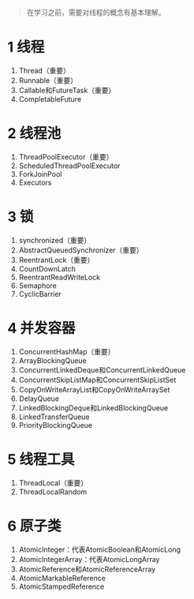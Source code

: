 > 在学习之前，需要对线程的概念有基本理解。
# 1 线程
1. Thread（重要）
2. Runnable（重要）
3. Callable和FutureTask（重要）
4. CompletableFuture

# 2 线程池
1. ThreadPoolExecutor（重要）
2. ScheduledThreadPoolExecutor
3. ForkJoinPool
4. Executors

# 3 锁
1. synchronized（重要）
2. AbstractQueuedSynchronizer（重要）
3. ReentrantLock（重要）
4. CountDownLatch
5. ReentrantReadWriteLock
6. Semaphore
7. CyclicBarrier

# 4 并发容器
1. ConcurrentHashMap（重要）
2. ArrayBlockingQueue
3. ConcurrentLinkedDeque和ConcurrentLinkedQueue
5. ConcurrentSkipListMap和ConcurrentSkipListSet
6. CopyOnWriteArrayList和CopyOnWriteArraySet
7. DelayQueue
8. LinkedBlockingDeque和LinkedBlockingQueue
9. LinkedTransferQueue
10. PriorityBlockingQueue

# 5 线程工具
1. ThreadLocal（重要）
2. ThreadLocalRandom

# 6 原子类
1. AtomicInteger：代表AtomicBoolean和AtomicLong
2. AtomicIntegerArray：代表AtomicLongArray
3. AtomicReference和AtomicReferenceArray
4. AtomicMarkableReference
5. AtomicStampedReference